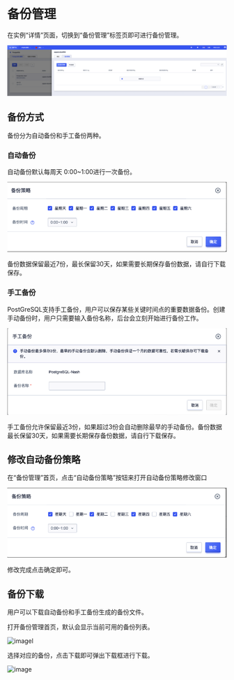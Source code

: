 

# 备份管理

在实例“详情”页面，切换到“备份管理”标签页即可进行备份管理。

![image](/images/backup/main.png)

## 备份方式

备份分为自动备份和手工备份两种。

### 自动备份

自动备份默认每周天 0:00~1:00进行一次备份。

![image](/images/backup/default.png)

备份数据保留最近7份，最长保留30天，如果需要长期保存备份数据，请自行下载保存。

### 手工备份

PostGreSQL支持手工备份，用户可以保存某些关键时间点的重要数据备份。创建手动备份时，用户只需要输入备份名称，后台会立刻开始进行备份工作。

![image](/images/backup/manual.png)

手工备份允许保留最近3份，如果超过3份会自动删除最早的手动备份。备份数据最长保留30天，如果需要长期保存备份数据，请自行下载保存。

## 修改自动备份策略

在“备份管理”首页，点击“自动备份策略”按钮来打开自动备份策略修改窗口

![image](/images/backup/modified.png)

修改完成点击确定即可。

## 备份下载

用户可以下载自动备份和手工备份生成的备份文件。

打开备份管理首页，默认会显示当前可用的备份列表。

![imagel](/images/backup/mongodb_20220719_07.png)

选择对应的备份，点击下载即可弹出下载框进行下载。

![image](/images/backup/mongodb_20220719_08.png)


